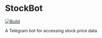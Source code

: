 # StockBot

[![Build](https://github.com/ValMati/StockBot/actions/workflows/build.yml/badge.svg)](https://github.com/ValMati/StockBot/actions/workflows/build.yml)

A Telegram bot for accessing stock price data
